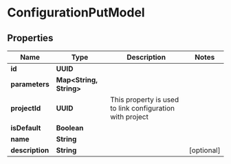 

# ConfigurationPutModel


## Properties

| Name | Type | Description | Notes |
|------------ | ------------- | ------------- | -------------|
|**id** | **UUID** |  |  |
|**parameters** | **Map&lt;String, String&gt;** |  |  |
|**projectId** | **UUID** | This property is used to link configuration with project |  |
|**isDefault** | **Boolean** |  |  |
|**name** | **String** |  |  |
|**description** | **String** |  |  [optional] |



